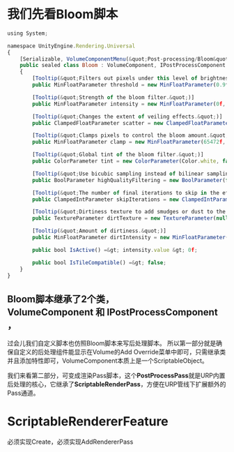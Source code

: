 # 我们先看Bloom脚本
```javascript
using System;

namespace UnityEngine.Rendering.Universal
{
    [Serializable, VolumeComponentMenu(&quot;Post-processing/Bloom&quot;)]
    public sealed class Bloom : VolumeComponent, IPostProcessComponent
    {
        [Tooltip(&quot;Filters out pixels under this level of brightness. Value is in gamma-space.&quot;)]
        public MinFloatParameter threshold = new MinFloatParameter(0.9f, 0f);

        [Tooltip(&quot;Strength of the bloom filter.&quot;)]
        public MinFloatParameter intensity = new MinFloatParameter(0f, 0f);

        [Tooltip(&quot;Changes the extent of veiling effects.&quot;)]
        public ClampedFloatParameter scatter = new ClampedFloatParameter(0.7f, 0f, 1f);

        [Tooltip(&quot;Clamps pixels to control the bloom amount.&quot;)]
        public MinFloatParameter clamp = new MinFloatParameter(65472f, 0f);

        [Tooltip(&quot;Global tint of the bloom filter.&quot;)]
        public ColorParameter tint = new ColorParameter(Color.white, false, false, true);

        [Tooltip(&quot;Use bicubic sampling instead of bilinear sampling for the upsampling passes. This is slightly more expensive but helps getting smoother visuals.&quot;)]
        public BoolParameter highQualityFiltering = new BoolParameter(false);

        [Tooltip(&quot;The number of final iterations to skip in the effect processing sequence.&quot;)]
        public ClampedIntParameter skipIterations = new ClampedIntParameter(1, 0, 16);

        [Tooltip(&quot;Dirtiness texture to add smudges or dust to the bloom effect.&quot;)]
        public TextureParameter dirtTexture = new TextureParameter(null);

        [Tooltip(&quot;Amount of dirtiness.&quot;)]
        public MinFloatParameter dirtIntensity = new MinFloatParameter(0f, 0f);

        public bool IsActive() =&gt; intensity.value &gt; 0f;

        public bool IsTileCompatible() =&gt; false;
    }
}
```

## Bloom脚本继承了2个类，**VolumeComponent** 和 **IPostProcessComponent**，
过会儿我们自定义脚本也仿照Bloom脚本来写后处理脚本。
所以第一部分就是确保自定义的后处理组件能显示在Volume的Add Override菜单中即可，只需继承类并且添加特性即可，VolumeComponent本质上是一个ScriptableObject。

我们来看第二部分，可变成渲染Pass脚本，这个**PostProcessPass**就是URP内置后处理的核心，它继承了**ScriptableRenderPass**，方便在URP管线下扩展额外的Pass通道。



# ScriptableRendererFeature

必须实现Create，必须实现AddRendererPass
